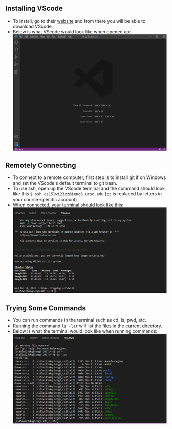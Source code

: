 ## Installing VScode
* To install, go to their [website](http://code.visualstudio.com) and from there you will be able to download VScode.
* Below is what VScode would look like when opened up:
![vscode](vsc1.PNG)
## Remotely Connecting
* To connect to a remote computer, first step is to install [git](https://gitforwindows.org/) if on Windows and set the VScode's default terminal to git bash.
* To use ssh, open up the VScode terminal and the command should look like this `$ ssh cs15lwi23zz@ieng6.ucsd.edu` (zz is replaced by letters in your course-specific account)
* When connected, your terminal should look like this:
 ![term](term1.PNG) 
 ## Trying Some Commands
 * You can run commands in the terminal such as cd, ls, pwd, etc. 
 * Running the command `ls -lat` will list the files in the current directory.
 * Below is what the terminal would look like when running commands:
 ![comm](comm1.PNG)
